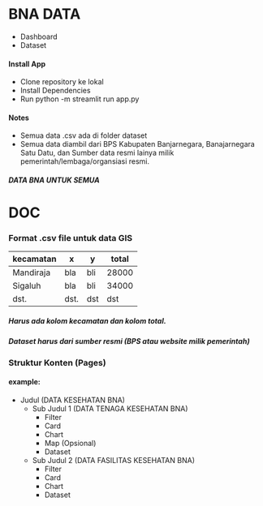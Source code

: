 # BNA DATA
- Dashboard
- Dataset

#### Install App
- Clone repository ke lokal
- Install Dependencies
- Run python -m streamlit run app.py

#### Notes
- Semua data .csv ada di folder dataset
- Semua data diambil dari BPS Kabupaten Banjarnegara, Banajarnegara Satu Datu, dan Sumber data resmi lainya milik pemerintah/lembaga/organsiasi resmi.
##### DATA BNA UNTUK SEMUA

# DOC
### Format .csv file untuk data GIS
| kecamatan  | x          | y          | total  |
|------------|------------|------------|--------|
| Mandiraja  | bla        | bli        | 28000  |
| Sigaluh    | bla        | bli        | 34000  |
| dst.       | dst.       | dst        | dst    |

##### Harus ada kolom kecamatan dan kolom total.
##### Dataset harus dari sumber resmi (BPS atau website milik pemerintah)

### Struktur Konten (Pages)
#### example:
- Judul (DATA KESEHATAN BNA)
    - Sub Judul 1 (DATA TENAGA KESEHATAN BNA)
        - Filter
        - Card
        - Chart
        - Map (Opsional)
        - Dataset
    - Sub Judul 2 (DATA FASILITAS KESEHATAN BNA)
        - Filter
        - Card
        - Chart
        - Dataset
